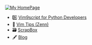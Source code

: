[![My HomePage](https://kat0h.com/img/banner.png)](https://kat0h.com)  


- 9️⃣ [Vim9script for Python Developers](https://zenn.dev/kato_k/articles/4585f83764f38b) 
- 🍵 [Vim Tips (Zenn)](https://zenn.dev/topics/vimtips)
- 🗃 [ScrapBox](https://scrapbox.io/kat0h/)
- 🖋 [Blog](https://blog.kat0h.com)
